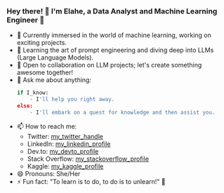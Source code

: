 ### Hey there! 👋 I'm Elahe, a Data Analyst and Machine Learning Engineer 🚀

- 🔭 Currently immersed in the world of machine learning, working on exciting projects.
- 🌱 Learning the art of prompt engineering and diving deep into LLMs (Large Language Models).
- 👯 Open to collaboration on LLM projects; let's create something awesome together!
- 💬 Ask me about anything:
    ```python
    if I_know:
        - I'll help you right away.
    else:
        - I'll embark on a quest for knowledge and then assist you.
    ```
- 📫 How to reach me:
  - Twitter: [my_twitter_handle](https://twitter.com/dorani_e)
  - LinkedIn: [my_linkedin_profile](https://www.linkedin.com/in/elahe-dorani/)
  - Dev.to: [my_devto_profile](https://dev.to/elldora)
  - Stack Overflow: [my_stackoverflow_profile](https://stackoverflow.com/users/11529057/elldora)
  - Kaggle: [my_kaggle_profile](https://www.kaggle.com/elldora)
- 😄 Pronouns: She/Her
- ⚡ Fun fact: "To learn is to do, to do is to unlearn!" 🚀

<!-- Your repositories, achievements, and more can be added below this section. -->

